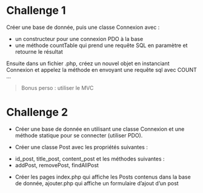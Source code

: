 # Challenge 1

Créer une base de donnée, puis une classe Connexion avec :
* un constructeur pour une connexion PDO à la base
* une méthode countTable qui prend une requête SQL en paramètre
et retourne le résultat

Ensuite dans un fichier .php, créez un nouvel objet en instanciant
Connexion et appelez la méthode en envoyant une requête sql avec
COUNT ...

> Bonus perso : utiliser le MVC

# Challenge 2

- Créer une base de donnée en utilisant une classe Connexion et une
méthode statique pour se connecter (utiliser PDO).

- Créer une classe Post avec les propriétés suivantes :
* id_post, title_post, content_post
et les méthodes suivantes :
*  addPost, removePost, findAllPost

- Créer les pages index.php qui affiche les Posts contenus dans la base
de donnée, ajouter.php qui affiche un formulaire d’ajout d’un post
